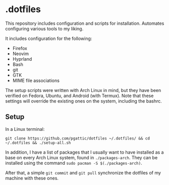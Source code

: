
# .dotfiles

This repository includes configuration and scripts for installation. Automates configuring various tools to my liking.

It includes configuration for the following:

- Firefox
- Neovim
- Hyprland
- Bash
- git
- GTK
- MIME file associations

The setup scripts were written with Arch Linux in mind, but they have been verified on Fedora, Ubuntu, and Android (with Termux). Note that these settings will override the existing ones on the system, including the bashrc.

## Setup

In a Linux terminal:

`git clone https://github.com/pgattic/dotfiles ~/.dotfiles/ && cd ~/.dotfiles && ./setup-all.sh`

In addition, I have a list of packages that I usually want to have installed as a base on every Arch Linux system, found in `./packages-arch`. They can be installed using the command `sudo pacman -S $(./packages-arch)`.

After that, a simple `git commit` and `git pull` synchronize the dotfiles of my machine with these ones.

